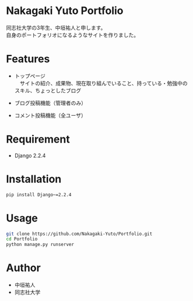 # Nakagaki Yuto Portfolio

同志社大学の3年生、中垣祐人と申します。<br>
自身のポートフォリオになるようなサイトを作りました。
 
 
# Features

* トップページ<br>
　サイトの紹介、成果物、現在取り組んでいること、持っている・勉強中のスキル、ちょっとしたブログ
* ブログ投稿機能（管理者のみ）

* コメント投稿機能（全ユーザ）

 
# Requirement
 
* Django 2.2.4
 
# Installation

```bash
pip install Django~=2.2.4
```
 
# Usage
 
```bash
git clone https://github.com/Nakagaki-Yuto/Portfolio.git
cd Portfolio
python manage.py runserver
```
 
# Author
 
* 中垣祐人
* 同志社大学
